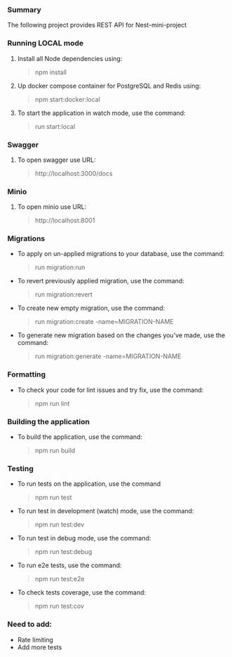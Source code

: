 ### Summary
The following project provides REST API for Nest-mini-project

### Running LOCAL mode
1. Install all Node dependencies using:
   > npm install
2. Up docker compose container for PostgreSQL and Redis using:
   > npm start:docker:local
3. To start the application in watch mode, use the command:
   > run start:local

### Swagger
1. To open swagger use URL:
   > http://localhost:3000/docs
   
### Minio
1. To open minio use URL:
   > http://localhost:8001

### Migrations

* To apply on un-applied migrations to your database, use the command:
  > run migration:run
* To revert previously applied migration, use the command:
  > run migration:revert
* To create new empty migration, use the command:
  > run migration:create -name=MIGRATION-NAME
* To generate new migration based on the changes you've made, use the command:
  > run migration:generate -name=MIGRATION-NAME

### Formatting
* To check your code for lint issues and try fix, use the command:
  > npm run lint

### Building the application
* To build the application, use the command:
  > npm run build

### Testing
* To run tests on the application, use the command
  > npm run test
* To run test in development (watch) mode, use the command:
  > npm run test:dev
* To run test in debug mode, use the command:
  > npm run test:debug
* To run e2e tests, use the command:
  > npm run test:e2e
* To check tests coverage, use the command:
  > npm run test:cov

### Need to add:
* Rate limiting
* Add more tests
